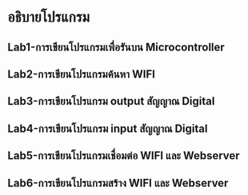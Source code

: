 # อธิบายโปรแกรม
## Lab1-การเขียนโปรแกรมเพื่อรันบน Microcontroller

## Lab2-การเขียนโปรแกรมค้นหา WIFI

## Lab3-การเขียนโปรแกรม output สัญญาณ Digital

## Lab4-การเขียนโปรแกรม input สัญญาณ Digital

## Lab5-การเขียนโปรแกรมเชื่อมต่อ WIFI และ Webserver

## Lab6-การเขียนโปรแกรมสร้าง WIFI และ Webserver
